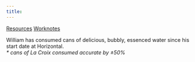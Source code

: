 ```yaml
---
title: 
---
```

<main>
<a class="homepage-link" href="./resources.html">Resources</a>
<a class="homepage-link" href="./worknotes.html">Worknotes</a>
</main>

<footer>
<p>William has consumed <span id="la-croix"></span> cans of delicious, bubbly, essenced water <span class="la-croix-logo"></span> since his start date at Horizontal.<br/>
<em class="lighten-up"> * cans of La Croíx consumed accurate by ±50%</em></p>
</footer>

<script src="./la-croix.js"></script>